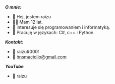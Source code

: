 ***O mnie:***
- 👋 Hej, jestem raizu
- 💁‍♂️ Mam 12 lat. 
- 👀 interesuje się programowaniem i informatyką.
- 🌱 Pracuję w językach: C#, c++ i Python.

***Kontakt:***
- 💎 raizu#0001
- 📧 hnsmaciollo@gmail.com

***YouTube***
- 🎥 raizu 




